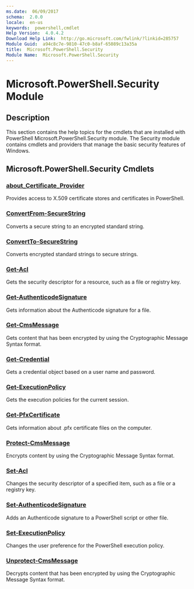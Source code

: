 ```yaml
---
ms.date:  06/09/2017
schema:  2.0.0
locale:  en-us
keywords:  powershell,cmdlet
Help Version:  4.0.4.2
Download Help Link:  http://go.microsoft.com/fwlink/?linkid=285757
Module Guid:  a94c8c7e-9810-47c0-b8af-65089c13a35a
title:  Microsoft.PowerShell.Security
Module Name:  Microsoft.PowerShell.Security
---
```

# Microsoft.PowerShell.Security Module

## Description

This section contains the help topics for the cmdlets that are installed with PowerShell
Microsoft.PowerShell.Security module. The Security module contains cmdlets and providers that manage
the basic security features of Windows.

## Microsoft.PowerShell.Security Cmdlets

### [about_Certificate_Provider](About/about_Certificate_Provider.md)

Provides access to X.509 certificate stores and certificates in PowerShell.

### [ConvertFrom-SecureString](ConvertFrom-SecureString.md)

Converts a secure string to an encrypted standard string.

### [ConvertTo-SecureString](ConvertTo-SecureString.md)

Converts encrypted standard strings to secure strings.

### [Get-Acl](Get-Acl.md)

Gets the security descriptor for a resource, such as a file or registry key.

### [Get-AuthenticodeSignature](Get-AuthenticodeSignature.md)

Gets information about the Authenticode signature for a file.

### [Get-CmsMessage](Get-CmsMessage.md)

Gets content that has been encrypted by using the Cryptographic Message Syntax format.

### [Get-Credential](Get-Credential.md)

Gets a credential object based on a user name and password.

### [Get-ExecutionPolicy](Get-ExecutionPolicy.md)

Gets the execution policies for the current session.

### [Get-PfxCertificate](Get-PfxCertificate.md)

Gets information about .pfx certificate files on the computer.

### [Protect-CmsMessage](Protect-CmsMessage.md)

Encrypts content by using the Cryptographic Message Syntax format.

### [Set-Acl](Set-Acl.md)

Changes the security descriptor of a specified item, such as a file or a registry key.

### [Set-AuthenticodeSignature](Set-AuthenticodeSignature.md)

Adds an Authenticode signature to a PowerShell script or other file.

### [Set-ExecutionPolicy](Set-ExecutionPolicy.md)

Changes the user preference for the PowerShell execution policy.

### [Unprotect-CmsMessage](Unprotect-CmsMessage.md)

Decrypts content that has been encrypted by using the Cryptographic Message Syntax format.